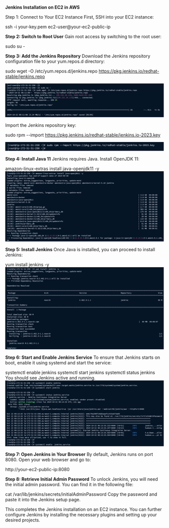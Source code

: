 **Jenkins Installation on EC2 in AWS**

Step 1: Connect to Your EC2 Instance
First, SSH into your EC2 instance:


ssh -i your-key.pem ec2-user@your-ec2-public-ip

**Step 2: Switch to Root User**
Gain root access by switching to the root user:

sudo su -

**Step 3: Add the Jenkins Repository**
Download the Jenkins repository configuration file to your yum.repos.d directory:

sudo wget -O /etc/yum.repos.d/jenkins.repo https://pkg.jenkins.io/redhat-stable/jenkins.repo

![alt text](images/image-1.png)

Import the Jenkins repository key:

sudo rpm --import https://pkg.jenkins.io/redhat-stable/jenkins.io-2023.key

![alt text](images/image-2.png)

**Step 4: Install Java 11**
Jenkins requires Java. Install OpenJDK 11:

amazon-linux-extras install java-openjdk11 -y
![alt text](images/image-3.png)

**Step 5: Install Jenkins**
Once Java is installed, you can proceed to install Jenkins:

yum install jenkins -y
![alt text](images/image-4.png)

**Step 6: Start and Enable Jenkins Service**
To ensure that Jenkins starts on boot, enable it using systemd and start the service:


systemctl enable jenkins
systemctl start jenkins
systemctl status jenkins
You should see Jenkins active and running.
![alt text](images/image-5.png)

**Step 7: Open Jenkins in Your Browser**
By default, Jenkins runs on port 8080. Open your web browser and go to:

http://your-ec2-public-ip:8080

**Step 8: Retrieve Initial Admin Password**
To unlock Jenkins, you will need the initial admin password. You can find it in the following file:

cat /var/lib/jenkins/secrets/initialAdminPassword
Copy the password and paste it into the Jenkins setup page.

This completes the Jenkins installation on an EC2 instance. You can further configure Jenkins by installing the necessary plugins and setting up your desired projects.